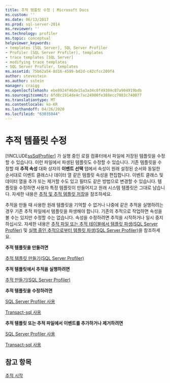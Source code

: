 ```yaml
---
title: 추적 템플릿 수정 | Microsoft Docs
ms.custom: ''
ms.date: 06/13/2017
ms.prod: sql-server-2014
ms.reviewer: ''
ms.technology: profiler
ms.topic: conceptual
helpviewer_keywords:
- templates [SQL Server], SQL Server Profiler
- Profiler [SQL Server Profiler], templates
- trace templates [SQL Server]
- modifying trace templates
- SQL Server Profiler, templates
ms.assetid: 75b62a54-8d16-4599-bd2d-c42cfcc209f4
author: stevestein
ms.author: sstein
manager: craigg
ms.openlocfilehash: ebe8924f46de15a3a34c0f49304c87a904919bdb
ms.sourcegitcommit: 6fd8c1914de4c7ac24900fe388ecc7883c740077
ms.translationtype: MT
ms.contentlocale: ko-KR
ms.lasthandoff: 04/26/2020
ms.locfileid: "63035044"
---
```

# <a name="modify-trace-templates"></a>추적 템플릿 수정
  [!INCLUDE[ssSqlProfiler](../../includes/sssqlprofiler-md.md)] 가 실행 중인 로컬 컴퓨터에서 파일에 저장된 템플릿을 수정할 수 있습니다. 이런 파일에서 파생된 템플릿도 수정할 수 있습니다. 기존 템플릿을 수정할 때 **추적 속성** 대화 상자의 **이벤트 선택** 탭에서 속성이 원래 설정된 순서와 동일한 순서대로 이벤트 클래스나 데이터 열 같은 템플릿 속성을 편집합니다. 이벤트 클래스 및 데이터 열을 추가 또는 제거할 수도 있고 필터도 같은 방법으로 변경할 수 있습니다. 템플릿을 수정하면 사용자 특정 템플릿이 만들어지고 원래 시스템 템플릿은 그대로 남습니다. 자세한 내용은 [추적 및 추적 템플릿 저장](save-traces-and-trace-templates.md)을 참조하세요.  
  
 추적을 만들 때 사용한 원래 템플릿을 기억할 수 없거나 나중에 같은 추적을 실행하려는 경우 기존 추적 파일에서 템플릿을 파생해야 합니다. 기존의 추적으로 작업하면 속성을 볼 수는 있지만 수정할 수는 없습니다. 속성을 수정하려면 추적을 시작하거나 일시 중지하십시오. 자세한 내용은 [추적 파일 또는 추적 테이블에서 템플릿 파생&#40;SQL Server Profiler&#41;](sql-server-profiler.md) 및 [실행 중인 추적으로부터 템플릿 파생&#40;SQL Server Profiler&#41;](derive-a-template-from-a-running-trace-sql-server-profiler.md)을 참조하세요.  
  
 **추적 템플릿을 만들려면**  
  
 [추적 템플릿 만들기&#40;SQL Server Profiler&#41;](create-a-trace-template-sql-server-profiler.md)  
  
 **추적 템플릿에서 추적을 실행하려면**  
  
 [추적 만들기&#40;SQL Server Profiler&#41;](create-a-trace-sql-server-profiler.md)  
  
 **추적 템플릿을 수정하려면**  
  
 [SQL Server Profiler 사용](../../database-engine/modify-a-trace-template-sql-server-profiler.md)  
  
 [Transact-sql 사용](../../relational-databases/sql-trace/modify-an-existing-trace-transact-sql.md)  
  
 **추적 템플릿 또는 추적 파일에서 이벤트를 추가하거나 제거하려면**  
  
 [SQL Server Profiler 사용](specify-events-and-data-columns-for-a-trace-file-sql-server-profiler.md)  
  
 [Transact-sql 사용](/sql/relational-databases/system-stored-procedures/sp-trace-setevent-transact-sql)  
  
## <a name="see-also"></a>참고 항목  
 [추적 시작](start-a-trace.md)  
  
  
